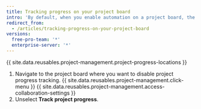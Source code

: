 ```yaml
---
title: Tracking progress on your project board
intro: 'By default, when you enable automation on a project board, the overall progress of the project is tracked in a progress bar.'
redirect_from:
  - /articles/tracking-progress-on-your-project-board
versions:
  free-pro-team: '*'
  enterprise-server: '*'
---
```


{{ site.data.reusables.project-management.project-progress-locations }}

1. Navigate to the project board where you want to disable project progress tracking.
{{ site.data.reusables.project-management.click-menu }}
{{ site.data.reusables.project-management.access-collaboration-settings }}
4. Unselect **Track project progress**.
